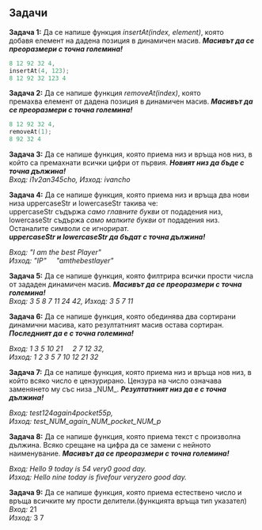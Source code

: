 ## Задачи
**Задача 1:** Да се напише функция *insertAt(index, element)*, която  
добавя елемент на дадена позиция в динамичен масив. ***Масивът да се преоразмери с точна големина!***  
```c++ 
8 12 92 32 4,
insertAt(4, 123);
8 12 92 32 123 4
```

**Задача 2:** Да се напише функция *removeAt(index)*, която  
премахва елемент от дадена позиция в динамичен масив. ***Масивът да се преоразмери с точна големина!***  
```c++ 
8 12 92 32 4,
removeAt(1);
8 92 32 4
```

**Задача 3:** Да се напише функция, която приема низ и връща нов низ, в който са премахнати всички цифри от първия. ***Новият низ да бъде с точна дължина!***  
*Вход: i1v2an345cho, Изход: ivancho*  

**Задача 4:** Да се напише функция, която приема низ и връща два нови низа uppercaseStr и lowercaseStr такива че:  
uppercaseStr съдържа *само главните букви* от подадения низ,  
lowercaseStr съдържа *само малките букви* от подадения низ.  
Останалите символи се игнорират.  
 ***uppercaseStr и lowercaseStr да бъдат с точна дължина!***  
 
*Вход: "I am the best Player"  
Изход: "IP" &nbsp;&nbsp;&nbsp; "amthebestlayer"*  

**Задача 5:** Да се напише функция, която филтрира всички прости числа от зададен динамичен масив. ***Масивът да се преоразмери с точна големина!***  
*Вход: 3 5 8 7 11 24 42, Изход: 3 5 7 11*  

**Задача 6:** Да се напише функция, която обединява два сортирани динамични масива, като резултатният масив остава сортиран.  ***Последният да е с точна големина!***  

*Вход: 1 3 5 10 21 &nbsp;&nbsp;&nbsp; 2 7 12 32,  
Изход: 1 2 3 5 7 10 12 21 32*  

**Задача 7:** Да се напише функция, която приема низ и връща нов низ, в който всяко число е цензурирано. Цензура на число означава заменянето му със низа \_NUM\_. ***Резултатният низ да е с точна дължина!***  

*Вход: test124again4pocket55p,  
Изход: test_NUM_again_NUM_pocket_NUM_p*  

**Задача 8:** Да се напише функция, която приема текст с произволна дължина. Всяко срещане на цифра да се замени с нейното наименувание.
  ***Масивът да се преоразмери с точна големина!*** 

 *Вход: Hello 9 today is 54 very0 good day.  
Изход: Hello nine today is fivefour veryzero good day.*  

**Задача 9:** Да се напише функция, която приема естествено число и връща всичките му прости делители.(функцията връща тип указател)
*Вход:* 21                                                                                                                                                         
*Изход:* 3 7
